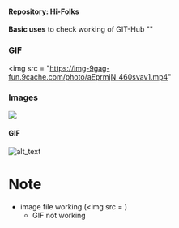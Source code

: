 ####    Repository:    Hi-Folks
__Basic uses__ to check working of GIT-Hub
""
### GIF
<img src = 
"https://img-9gag-fun.9cache.com/photo/aEprmjN_460svav1.mp4"
### Images

<img src = "https://images2.minutemediacdn.com/image/upload/c_crop,h_1080,w_1920,x_0,y_73/f_auto,q_auto,w_1100/v1607957918/shape/mentalfloss/72659-pixabay.jpg">


#### GIF
![alt_text]("https://images2.minutemediacdn.com/image/upload/c_crop,h_1080,w_1920,x_0,y_73/f_auto,q_auto,w_1100/v1607957918/shape/mentalfloss/72659-pixabay.jpg")

# Note
* image file working (<img src = )
  - GIF not working
